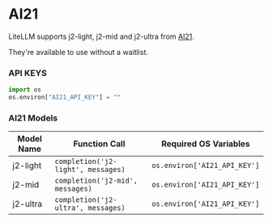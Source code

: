 # AI21 

LiteLLM supports j2-light, j2-mid and j2-ultra from [AI21](https://www.ai21.com/studio/pricing).

They're available to use without a waitlist.

### API KEYS
```python
import os 
os.environ["AI21_API_KEY"] = ""
```

### AI21 Models

| Model Name       | Function Call                              | Required OS Variables                |
|------------------|--------------------------------------------|--------------------------------------|
| j2-light         | `completion('j2-light', messages)`         | `os.environ['AI21_API_KEY']`         |
| j2-mid           | `completion('j2-mid', messages)`           | `os.environ['AI21_API_KEY']`         |
| j2-ultra         | `completion('j2-ultra', messages)`         | `os.environ['AI21_API_KEY']`         |